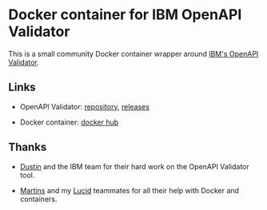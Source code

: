 # Docker container for IBM OpenAPI Validator

This is a small community Docker container wrapper around [IBM's
OpenAPI Validator](https://github.com/IBM/openapi-validator/).

## Links

* OpenAPI Validator:
    [repository](https://github.com/IBM/openapi-validator/),
    [releases](https://github.com/IBM/openapi-validator/releases)

* Docker container: [docker
    hub](https://hub.docker.com/r/jamescooke/openapi-validator)

## Thanks

* [Dustin](https://github.com/dpopp07) and the IBM team for their hard work on
    the OpenAPI Validator tool.

* [Martins](https://github.com/martinsirbe) and my
    [Lucid](https://github.com/lucidhq) teammates for all their help with
    Docker and containers.
